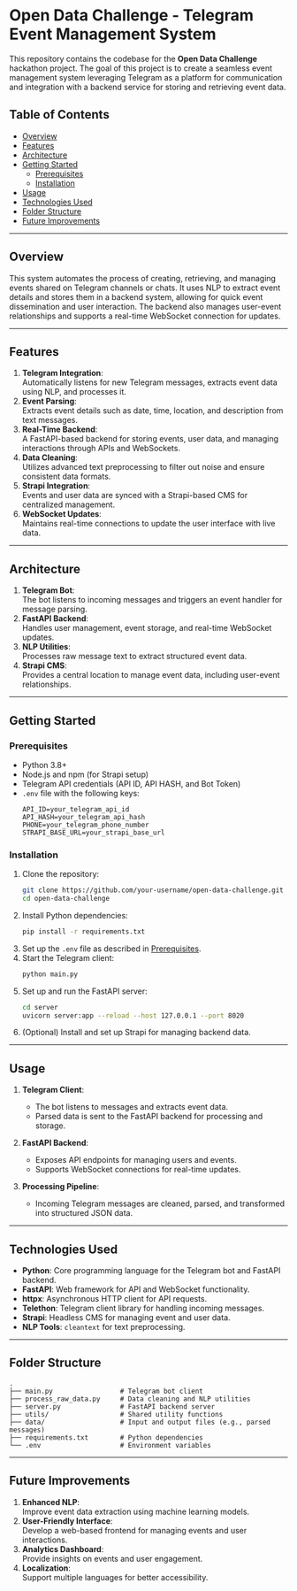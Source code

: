 # Open Data Challenge - Telegram Event Management System  

This repository contains the codebase for the **Open Data Challenge** hackathon project. The goal of this project is to create a seamless event management system leveraging Telegram as a platform for communication and integration with a backend service for storing and retrieving event data.  

## Table of Contents
- [Overview](#overview)
- [Features](#features)
- [Architecture](#architecture)
- [Getting Started](#getting-started)
  - [Prerequisites](#prerequisites)
  - [Installation](#installation)
- [Usage](#usage)
- [Technologies Used](#technologies-used)
- [Folder Structure](#folder-structure)
- [Future Improvements](#future-improvements)

---

## Overview
This system automates the process of creating, retrieving, and managing events shared on Telegram channels or chats. It uses NLP to extract event details and stores them in a backend system, allowing for quick event dissemination and user interaction. The backend also manages user-event relationships and supports a real-time WebSocket connection for updates.

---

## Features
1. **Telegram Integration**:  
   Automatically listens for new Telegram messages, extracts event data using NLP, and processes it.  
2. **Event Parsing**:  
   Extracts event details such as date, time, location, and description from text messages.  
3. **Real-Time Backend**:  
   A FastAPI-based backend for storing events, user data, and managing interactions through APIs and WebSockets.  
4. **Data Cleaning**:  
   Utilizes advanced text preprocessing to filter out noise and ensure consistent data formats.  
5. **Strapi Integration**:  
   Events and user data are synced with a Strapi-based CMS for centralized management.  
6. **WebSocket Updates**:  
   Maintains real-time connections to update the user interface with live data.  

---

## Architecture

1. **Telegram Bot**:  
   The bot listens to incoming messages and triggers an event handler for message parsing.  
2. **FastAPI Backend**:  
   Handles user management, event storage, and real-time WebSocket updates.  
3. **NLP Utilities**:  
   Processes raw message text to extract structured event data.  
4. **Strapi CMS**:  
   Provides a central location to manage event data, including user-event relationships.  

---

## Getting Started  

### Prerequisites
- Python 3.8+  
- Node.js and npm (for Strapi setup)  
- Telegram API credentials (API ID, API HASH, and Bot Token)  
- `.env` file with the following keys:  
  ```plaintext
  API_ID=your_telegram_api_id
  API_HASH=your_telegram_api_hash
  PHONE=your_telegram_phone_number
  STRAPI_BASE_URL=your_strapi_base_url
  ```

### Installation
1. Clone the repository:  
   ```bash
   git clone https://github.com/your-username/open-data-challenge.git
   cd open-data-challenge
   ```
2. Install Python dependencies:  
   ```bash
   pip install -r requirements.txt
   ```
3. Set up the `.env` file as described in [Prerequisites](#prerequisites).  
4. Start the Telegram client:  
   ```bash
   python main.py
   ```
5. Set up and run the FastAPI server:  
   ```bash
   cd server
   uvicorn server:app --reload --host 127.0.0.1 --port 8020
   ```
6. (Optional) Install and set up Strapi for managing backend data.

---

## Usage

1. **Telegram Client**:  
   - The bot listens to messages and extracts event data.  
   - Parsed data is sent to the FastAPI backend for processing and storage.  

2. **FastAPI Backend**:  
   - Exposes API endpoints for managing users and events.  
   - Supports WebSocket connections for real-time updates.  

3. **Processing Pipeline**:  
   - Incoming Telegram messages are cleaned, parsed, and transformed into structured JSON data.  

---

## Technologies Used
- **Python**: Core programming language for the Telegram bot and FastAPI backend.  
- **FastAPI**: Web framework for API and WebSocket functionality.  
- **httpx**: Asynchronous HTTP client for API requests.  
- **Telethon**: Telegram client library for handling incoming messages.  
- **Strapi**: Headless CMS for managing event and user data.  
- **NLP Tools**: `cleantext` for text preprocessing.  

---

## Folder Structure

```plaintext
.
├── main.py                 # Telegram bot client
├── process_raw_data.py     # Data cleaning and NLP utilities
├── server.py               # FastAPI backend server
├── utils/                  # Shared utility functions
├── data/                   # Input and output files (e.g., parsed messages)
├── requirements.txt        # Python dependencies
└── .env                    # Environment variables
```

---

## Future Improvements
1. **Enhanced NLP**:  
   Improve event data extraction using machine learning models.  
2. **User-Friendly Interface**:  
   Develop a web-based frontend for managing events and user interactions.  
3. **Analytics Dashboard**:  
   Provide insights on events and user engagement.  
4. **Localization**:  
   Support multiple languages for better accessibility.  
